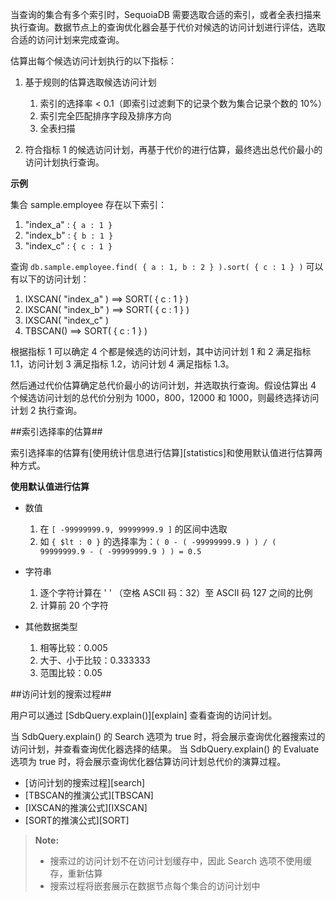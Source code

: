 
当查询的集合有多个索引时，SequoiaDB 需要选取合适的索引，或者全表扫描来执行查询。数据节点上的查询优化器会基于代价对候选的访问计划进行评估，选取合适的访问计划来完成查询。

估算出每个候选访问计划执行的以下指标：

1.  基于规则的估算选取候选访问计划

    1. 索引的选择率 < 0.1（即索引过滤剩下的记录个数为集合记录个数的 10%）
    2. 索引完全匹配排序字段及排序方向
    3. 全表扫描

2.  符合指标 1 的候选访问计划，再基于代价的进行估算，最终选出总代价最小的访问计划执行查询。

**示例**

集合 sample.employee 存在以下索引：

1. "index_a" : ```{ a : 1 }```
2. "index_b" : ```{ b : 1 }```
3. "index_c" : ```{ c : 1 }```

查询 ```db.sample.employee.find( { a : 1, b : 2 } ).sort( { c : 1 } )``` 可以有以下的访问计划：

1.  IXSCAN( "index_a" ) ==> SORT( { c : 1 } )
2.  IXSCAN( "index_b" ) ==> SORT( { c : 1 } )
3.  IXSCAN( "index_c" )
4.  TBSCAN() ==> SORT( { c : 1 } )

根据指标 1 可以确定 4 个都是候选的访问计划，其中访问计划 1 和 2 满足指标 1.1，访问计划 3 满足指标 1.2，访问计划 4 满足指标 1.3。

然后通过代价估算确定总代价最小的访问计划，并选取执行查询。假设估算出 4 个候选访问计划的总代价分别为 1000，800，12000 和 1000，则最终选择访问计划 2 执行查询。

##索引选择率的估算##

索引选择率的估算有[使用统计信息进行估算][statistics]和使用默认值进行估算两种方式。

**使用默认值进行估算**

* 数值

    1. 在 ```[ -99999999.9, 99999999.9 ]``` 的区间中选取
    2. 如 ```{ $lt : 0 }``` 的选择率为：```( 0 - ( -99999999.9 ) ) / ( 99999999.9 - ( -99999999.9 ) ) = 0.5```

* 字符串

    1. 逐个字符计算在 ' ' （空格 ASCII 码：32）至 ASCII 码 127 之间的比例
    2. 计算前 20 个字符

* 其他数据类型

   1. 相等比较：0.005
   2. 大于、小于比较：0.333333
   3. 范围比较：0.05

##访问计划的搜索过程##

用户可以通过 [SdbQuery.explain\(\)][explain] 查看查询的访问计划。

当 SdbQuery.explain() 的 Search 选项为 true 时，将会展示查询优化器搜索过的访问计划，并查看查询优化器选择的结果。
当 SdbQuery.explain() 的 Evaluate 选项为 true 时，将会展示查询优化器估算访问计划总代价的演算过程。

*  [访问计划的搜索过程][search]
*  [TBSCAN的推演公式][TBSCAN]
*  [IXSCAN的推演公式][IXSCAN]
*  [SORT的推演公式][SORT]

>   **Note:**
>
>  - 搜索过的访问计划不在访问计划缓存中，因此 Search 选项不使用缓存，重新估算
>  - 搜索过程将嵌套展示在数据节点每个集合的访问计划中


[^_^]:
     本文使用的所有引用和链接
[statistics]:manual/Distributed_Engine/Maintainance/Access_Plan/statistics.md
[explain]:manual/Manual/Sequoiadb_Command/SdbQuery/explain.md
[search]:manual/Manual/Cost_Estimation/search.md
[TBSCAN]:manual/Manual/Cost_Estimation/TBSCAN.md
[IXSCAN]:manual/Manual/Cost_Estimation/IXSCAN.md
[SORT]:manual/Manual/Cost_Estimation/SORT.md